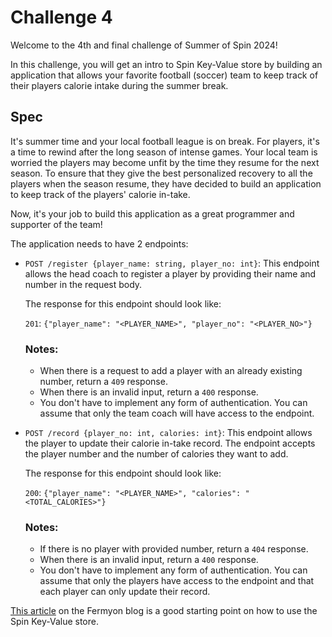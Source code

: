 # Challenge 4

Welcome to the 4th and final challenge of Summer of Spin 2024!

In this challenge, you will get an intro to Spin Key-Value store by building an application that allows your favorite football (soccer) team to keep track of their players calorie intake during the summer break.

## Spec

It's summer time and your local football league is on break. For players, it's a time to rewind after the long season of intense games. Your local team is worried the players may become unfit by the time they resume for the next season. To ensure that they give the best personalized recovery to all the players when the season resume, they have decided to build an application to keep track of the players' calorie in-take.

Now, it's your job to build this application as a great programmer and supporter of the team!

The application needs to have 2 endpoints:

- `POST /register {player_name: string, player_no: int}`: This endpoint allows the head coach to register a player by providing their name and number in the request body.

  The response for this endpoint should look like:

  `201`: `{"player_name": "<PLAYER_NAME>", "player_no": "<PLAYER_NO>"}`

  ### Notes:

  - When there is a request to add a player with an already existing number, return a `409` response.
  - When there is an invalid input, return a `400` response.
  - You don't have to implement any form of authentication. You can assume that only the team coach will have access to the endpoint.

- `POST /record {player_no: int, calories: int}`: This endpoint allows the player to update their calorie in-take record. The endpoint accepts the player number and the number of calories they want to add.

  The response for this endpoint should look like:

  `200`: `{"player_name": "<PLAYER_NAME>", "calories": "<TOTAL_CALORIES>"}`

  ### Notes:

  - If there is no player with provided number, return a `404` response.
  - When there is an invalid input, return a `400` response.
  - You don't have to implement any form of authentication. You can assume that only the players have access to the endpoint and that each player can only update their record.

[This article](https://developer.fermyon.com/spin/v2/key-value-store-tutorial) on the Fermyon blog is a good starting point on how to use the Spin Key-Value store.
